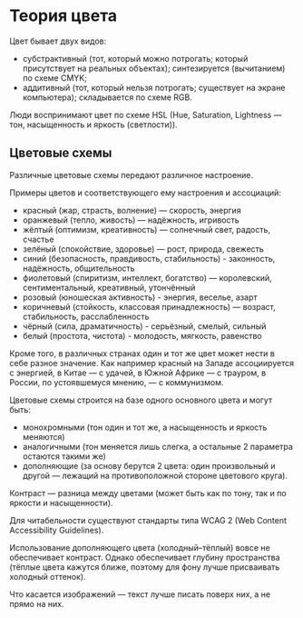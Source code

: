 # Теория цвета

Цвет бывает двух видов:
- субстрактивный (тот, который можно потрогать; который присутствует на реальных объектах); синтезируется (вычитанием) по схеме CMYK;
- аддитивный (тот, который нельзя потрогать; существует на экране компьютера); складывается по схеме RGB.

Люди воспринимают цвет по схеме HSL (Hue, Saturation, Lightness — тон, насыщенность и яркость (светлости)).

## Цветовые схемы

Различные цветовые схемы передают различное настроение.

Примеры цветов и соответствующего ему настроения и ассоциаций:
- красный (жар, страсть, волнение) — скорость, энергия
- оранжевый (тепло, живость) — надёжность, игривость
- жёлтый (оптимизм, креативность) — солнечный свет, радость, счастье
- зелёный (спокойствие, здоровье) — рост, природа, свежесть
- синий (безопасность, правдивость, стабильность) - законность, надёжность, общительность
- фиолетовый (спиритизм, интеллект, богатство) — королевский, сентиментальный, креативный, утончённый
- розовый (юношеская активность) - энергия, веселье, азарт
- коричневый (стойкость, классовая принадлежность) — возраст, стабильность, расслабленность
- чёрный (сила, драматичность) - серьёзный, смелый, сильный
- белый (простота, чистота) - молодость, мягкость, равенство

Кроме того, в различных странах один и тот же цвет может нести в себе разное значение.
Как например красный на Западе ассоциируется с энергией, в Китае — с удачей, в Южной Африке — с трауром, в России, по устоявшемуся мнению, — с коммунизмом.

Цветовые схемы строится на базе одного основного цвета и могут быть:
- монохромными (тон один и тот же, а насыщенность и яркость меняются)
- аналогичными (тон меняется лишь слегка, а остальные 2 параметра остаются такими же)
- дополняющие (за основу берутся 2 цвета: один произвольный и другой — лежащий на противоположной стороне цветового круга).

Контраст — разница между цветами (может быть как по тону, так и по яркости и насыщенности).

Для читабельности существуют стандарты типа WCAG 2 (Web Content Accessibility Guidelines).

Использование дополняющего цвета (холодный–тёплый) вовсе не обеспечивает контраст.
Однако обеспечивает глубину пространства (тёплые цвета кажутся ближе, поэтому для фону лучше присваивать холодный оттенок).

Что касается изображений — текст лучше писать поверх них, а не прямо на них.